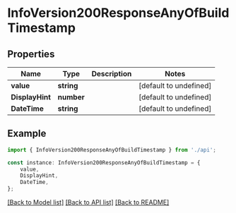 # InfoVersion200ResponseAnyOfBuildTimestamp


## Properties

Name | Type | Description | Notes
------------ | ------------- | ------------- | -------------
**value** | **string** |  | [default to undefined]
**DisplayHint** | **number** |  | [default to undefined]
**DateTime** | **string** |  | [default to undefined]

## Example

```typescript
import { InfoVersion200ResponseAnyOfBuildTimestamp } from './api';

const instance: InfoVersion200ResponseAnyOfBuildTimestamp = {
    value,
    DisplayHint,
    DateTime,
};
```

[[Back to Model list]](../README.md#documentation-for-models) [[Back to API list]](../README.md#documentation-for-api-endpoints) [[Back to README]](../README.md)
